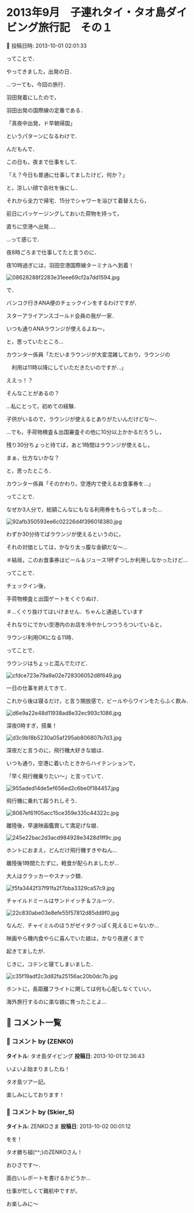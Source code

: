 # 2013年9月　子連れタイ・タオ島ダイビング旅行記　その１

📅 投稿日時: 2013-10-01 02:01:33

ってことで．


やってきました，出発の日．





…つーても，今回の旅行．


羽田発着にしたので，


羽田出発の国際線の定番である．


「真夜中出発，ド早朝帰国」


というパターンになるわけで．





んだもんで．


この日も，夜まで仕事をして．


「え？今日も普通に仕事してましたけど，何か？」


と，涼しい顔で会社を後にし．





それから全力で帰宅．15分でシャワーを浴びて着替えたら，


前日にパッケージングしておいた荷物を持って，


直ちに空港へ出発…．


…って感じで．





夜8時ごろまで仕事してたと言うのに．


夜10時過ぎには，羽田空港国際線ターミナルへ到着！




![08628288f2283e31eee69cf2a7dd1594.jpg](images/08628288f2283e31eee69cf2a7dd1594.jpg)







で．


バンコク行きANA便のチェックインをするわけですが．


スターアライアンスゴールド会員の我が一家．


いつも通りANAラウンジが使えるよね～，


と，思っていたところ…





カウンター係員「ただいまラウンジが大変混雑しており，ラウンジの


　利用は11時以降にしていただきたいのですが…」





ええっ！？


そんなことがあるの？


…私にとって，初めての経験．





子供がいるので，ラウンジが使えるとありがたいんだけどな～．


…でも，手荷物検査＆出国審査その他に10分以上かかるだろうし，


残り30分ちょっと待てば，あと1時間はラウンジが使えるし，


まぁ，仕方ないかな？


と，思ったところ．





カウンター係員「そのかわり，空港内で使えるお食事券を…」





ってことで．


なぜか3人分で，総額こんなにもなる利用券をもらってしまった…




![92afb350593ee6c02226d4f396018380.jpg](images/92afb350593ee6c02226d4f396018380.jpg)




わずか30分待てばラウンジが使えるというのに，


それの対価としては，かなり太っ腹な金額だな～…


＃結局，このお食事券はビール＆ジュース1杯ずつしか利用しなかったけど…





ってことで．


チェックイン後，


手荷物検査と出国ゲートをくぐりぬけ．


＃…くぐり抜けてはいけません．ちゃんと通過しています





それなりにでかい空港内のお店を冷やかしつつうろついていると，


ラウンジ利用OKになる11時．





ってことで．


ラウンジはちょっと混んでたけど．




![cfdce723e79a9a02e728306052d8f649.jpg](images/cfdce723e79a9a02e728306052d8f649.jpg)




一日の仕事を終えてきて．


これから後は寝るだけ，と言う開放感で，ビールやらワインをたらふく飲み．




![d6e9a22e48d11938ad8e32ec993c1086.jpg](images/d6e9a22e48d11938ad8e32ec993c1086.jpg)







深夜0時すぎ，搭乗！




![d3c9b18b5230a05af295ab806807b7d3.jpg](images/d3c9b18b5230a05af295ab806807b7d3.jpg)




深夜だと言うのに，飛行機大好きな娘は．


いつも通り，空港に着いたときからハイテンションで，


「早く飛行機乗りたい～」と言っていて．




![955aded14de5ef656ed2c6be0f184457.jpg](images/955aded14de5ef656ed2c6be0f184457.jpg)




飛行機に乗れて超うれしそう．




![8087ef61f05acc15ce359e335c44322c.jpg](images/8087ef61f05acc15ce359e335c44322c.jpg)




離陸後，早速映画鑑賞して満足げな娘．




![245e22bac2d3acd984928e3428d1ff9c.jpg](images/245e22bac2d3acd984928e3428d1ff9c.jpg)




ホントにおまえ，どんだけ飛行機すきやねん…





離陸後1時間たたずに，軽食が配られましたが…


大人はクラッカーやスナック類．




![f5fa3442f37f91fa2f7bba3329ca57c9.jpg](images/f5fa3442f37f91fa2f7bba3329ca57c9.jpg)




チャイルドミールはサンドイッチ＆フルーツ．




![22c830abe03e8efe55f57812d85dd9f0.jpg](images/22c830abe03e8efe55f57812d85dd9f0.jpg)




なんだ．チャイミルのほうがゼイタクっぽく見えるじゃないか…





映画やら機内食やらに喜んでいた娘は，かなり夜遅くまで


起きてましたが．


じきに，コテンと寝てしまいました．




![c35f19adf2c3d82fa25156ac20b0dc7b.jpg](images/c35f19adf2c3d82fa25156ac20b0dc7b.jpg)




ホントに，長距離フライトに関しては何も心配しなくていい，


海外旅行するのに楽な娘に育ったことよ…

## 💬 コメント一覧

### 💬 コメント by (ZENKO)
**タイトル**: タオ島ダイビング
**投稿日**: 2013-10-01 12:36:43

いよいよ始まりましたね！

タオ島ツアー記。

楽しみにしております！

### 💬 コメント by (Skier_S)
**タイトル**: ZENKOさま
**投稿日**: 2013-10-02 00:01:12

をを！

タオ勝ち組(^^;)のZENKOさん！

おひさです～．



面白いレポートを書けるかどうか…

仕事が忙しくて難航中ですが，

お楽しみに～

